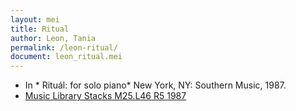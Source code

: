 ```yaml
---
layout: mei
title: Ritual
author: Leon, Tania
permalink: /leon-ritual/
document: leon_ritual.mei
---
```


- In * Rituál: for solo piano* New York, NY: Southern Music, 1987.
- <a href="https://tufts-primo.hosted.exlibrisgroup.com/permalink/f/bnf7qa/01TUN_ALMA21108658100003851" target="_blank">Music Library Stacks M25.L46 R5 1987</a>
